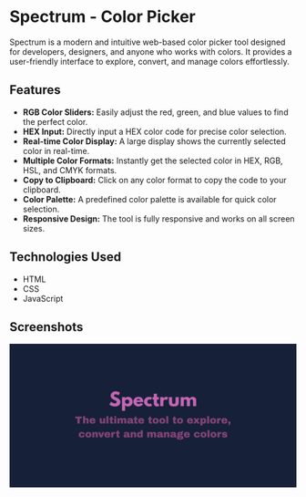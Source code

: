 # Spectrum - Color Picker

Spectrum is a modern and intuitive web-based color picker tool designed for developers, designers, and anyone who works with colors. It provides a user-friendly interface to explore, convert, and manage colors effortlessly.

## Features

- **RGB Color Sliders:** Easily adjust the red, green, and blue values to find the perfect color.
- **HEX Input:** Directly input a HEX color code for precise color selection.
- **Real-time Color Display:** A large display shows the currently selected color in real-time.
- **Multiple Color Formats:** Instantly get the selected color in HEX, RGB, HSL, and CMYK formats.
- **Copy to Clipboard:** Click on any color format to copy the code to your clipboard.
- **Color Palette:** A predefined color palette is available for quick color selection.
- **Responsive Design:** The tool is fully responsive and works on all screen sizes.

## Technologies Used

- HTML
- CSS
- JavaScript

## Screenshots

![GithubCard](images\GitHubCard.png) 

